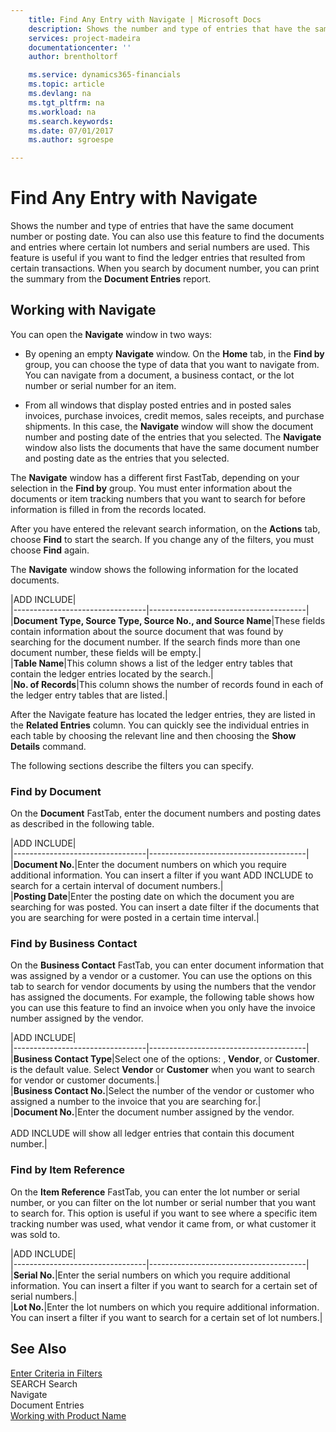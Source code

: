 ```yaml
---
    title: Find Any Entry with Navigate | Microsoft Docs
    description: Shows the number and type of entries that have the same document number or posting date. You can also use this feature to find the documents and entries where certain lot numbers and serial numbers are used. This feature is useful if you want to find the ledger entries that resulted from certain transactions. When you search by document number, you can print the summary from the **Document Entries** report.
    services: project-madeira
    documentationcenter: ''
    author: brentholtorf

    ms.service: dynamics365-financials
    ms.topic: article
    ms.devlang: na
    ms.tgt_pltfrm: na
    ms.workload: na
    ms.search.keywords:
    ms.date: 07/01/2017
    ms.author: sgroespe

---
```

# Find Any Entry with Navigate
Shows the number and type of entries that have the same document number or posting date. You can also use this feature to find the documents and entries where certain lot numbers and serial numbers are used. This feature is useful if you want to find the ledger entries that resulted from certain transactions. When you search by document number, you can print the summary from the **Document Entries** report.  
  
## Working with Navigate  
 You can open the **Navigate** window in two ways:  
  
-   By opening an empty **Navigate** window. On the **Home** tab, in the **Find by** group, you can choose the type of data that you want to navigate from. You can navigate from a document, a business contact, or the lot number or serial number for an item.  
  
-   From all windows that display posted entries and in posted sales invoices, purchase invoices, credit memos, sales receipts, and purchase shipments. In this case, the **Navigate** window will show the document number and posting date of the entries that you selected. The **Navigate** window also lists the documents that have the same document number and posting date as the entries that you selected.  
  
 The **Navigate** window has a different first FastTab, depending on your selection in the **Find by** group. You must enter information about the documents or item tracking numbers that you want to search for before information is filled in from the records located.  
  
 After you have entered the relevant search information, on the **Actions** tab, choose **Find** to start the search. If you change any of the filters, you must choose **Find** again.  
  
 The **Navigate** window shows the following information for the located documents.  
  
|ADD INCLUDE<!--[!INCLUDE[bp_tablefield](../../includes/bp_tabledescription_md.md)]-->|  
|---------------------------------|---------------------------------------|  
|**Document Type, Source Type, Source No., and Source Name**|These fields contain information about the source document that was found by searching for the document number. If the search finds more than one document number, these fields will be empty.|  
|**Table Name**|This column shows a list of the ledger entry tables that contain the ledger entries located by the search.|  
|**No. of Records**|This column shows the number of records found in each of the ledger entry tables that are listed.|  
  
 After the Navigate feature has located the ledger entries, they are listed in the **Related Entries** column. You can quickly see the individual entries in each table by choosing the relevant line and then choosing the **Show Details** command.  
  
 The following sections describe the filters you can specify.  
  
### Find by Document  
 On the **Document** FastTab, enter the document numbers and posting dates as described in the following table.  
  
|ADD INCLUDE<!--[!INCLUDE[bp_tablefield](../../includes/bp_tabledescription_md.md)]-->|  
|---------------------------------|---------------------------------------|  
|**Document No.**|Enter the document numbers on which you require additional information. You can insert a filter if you want ADD INCLUDE<!--[!INCLUDE[d365fin](../../includes/d365fin_md.md)]--> to search for a certain interval of document numbers.|  
|**Posting Date**|Enter the posting date on which the document you are searching for was posted. You can insert a date filter if the documents that you are searching for were posted in a certain time interval.|  
  
### Find by Business Contact  
 On the **Business Contact** FastTab, you can enter document information that was assigned by a vendor or a customer. You can use the options on this tab to search for vendor documents by using the numbers that the vendor has assigned the documents. For example, the following table shows how you can use this feature to find an invoice when you only have the invoice number assigned by the vendor.  
  
|ADD INCLUDE<!--[!INCLUDE[bp_tablefield](../../includes/bp_tabledescription_md.md)]-->|  
|---------------------------------|---------------------------------------|  
|**Business Contact Type**|Select one of the options: <Blank>, **Vendor**, or **Customer**. <Blank> is the default value. Select **Vendor** or **Customer** when you want to search for vendor or customer documents.|  
|**Business Contact No.**|Select the number of the vendor or customer who assigned a number to the invoice that you are searching for.|  
|**Document No.**|Enter the document number assigned by the vendor.<br /><br /> ADD INCLUDE<!--[!INCLUDE[d365fin](../../includes/d365fin_md.md)]--> will show all ledger entries that contain this document number.|  
  
### Find by Item Reference  
 On the **Item Reference** FastTab, you can enter the lot number or serial number, or you can filter on the lot number or serial number that you want to search for. This option is useful if you want to see where a specific item tracking number was used, what vendor it came from, or what customer it was sold to.  
  
|ADD INCLUDE<!--[!INCLUDE[bp_tablefield](../../includes/bp_tabledescription_md.md)]-->|  
|---------------------------------|---------------------------------------|  
|**Serial No.**|Enter the serial numbers on which you require additional information. You can insert a filter if you want to search for a certain set of serial numbers.|  
|**Lot No.**|Enter the lot numbers on which you require additional information. You can insert a filter if you want to search for a certain set of lot numbers.|  
  
## See Also  
 [Enter Criteria in Filters](../FullExperience/enter-criteria-in-filters.md)   
 SEARCH Search   
 Navigate   
 Document Entries   
 [Working with Product Name](../FullExperience/working-with-$-p_1-product-name-$-.md)